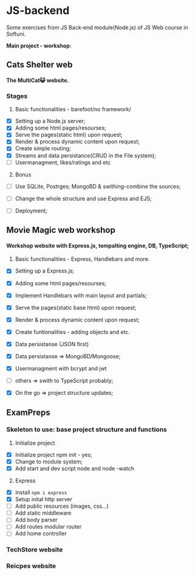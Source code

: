 # JS-backend 
Some exercises from JS Back-end module(Node.js) of JS Web course in Softuni.

**Main project - workshop**: 

## Cats Shelter web
#### The MultiCat😺 website.

### Stages
1. Basic functionalities - barefoot/no framework/
- [x] Setting up a Node.js server;
- [x] Adding some html pages/resourses;
- [x] Serve the pages(static html) upon request;
- [x] Render & process dynamic content upon request;
- [x] Create simple routing;
- [x] Streams and data persistance(CRUD in the File system);
- [ ] Usermanagment, likes/ratings and etc

2. Bonus
- [ ] Use SQLite, Postrges; MongoBD & swithing-combine the sources;
- [ ] Change the whole structure and use Express and EJS;
- [ ] Deployment;




## Movie Magic web workshop
#### Workshop website with Express.js, tempalting engine, DB, TypeScript;

1. Basic functionalities - Express, Handlebars and more.
- [x] Setting up a Express.js;
- [x] Adding some html pages/resourses;
- [x] Implement Handlebars with main layout and partials; 
- [x] Serve the pages(static base html) upon request;
- [x] Render & process dynamic content upon request;
- [x] Create funtionalities - adding objects and etc.
- [x] Data persistanse (JSON first)
- [x] Data persistanse => MongoBD/Mongoose;
- [x] Usermanagment with bcrypt and jwt
- [ ] others => swith to TypeScript probably;
- [x] On the go => project structure updates;


## ExamPreps 
### Skeleton to use: base project structure and functions
1. Initialize project
- [x] Initialize project npm init - yes;
- [x] Change to module system;
- [x] Add start and dev script node and node -watch
2. Express
 - [x] Install `npm i express`
 - [x] Setup inital http server
 - [ ] Add public resources (images, css...)
 - [ ] Add static middleware
 - [ ] Add body parser
 - [ ] Add routes modular router
 - [ ] Add home controller

### TechStore website

### Reicpes website
